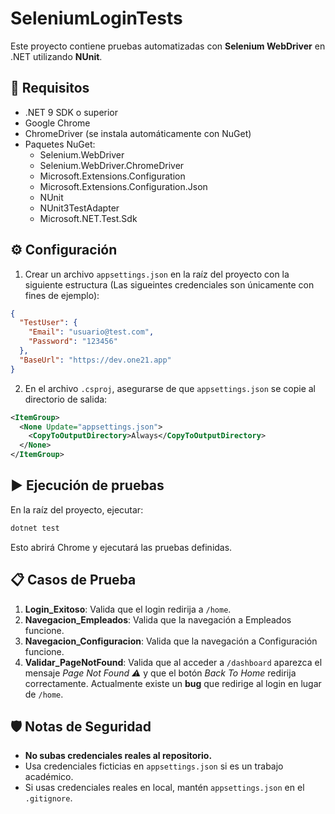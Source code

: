 # SeleniumLoginTests

Este proyecto contiene pruebas automatizadas con **Selenium WebDriver** en .NET utilizando **NUnit**.

## 🚀 Requisitos

- .NET 9 SDK o superior
- Google Chrome
- ChromeDriver (se instala automáticamente con NuGet)
- Paquetes NuGet:
  - Selenium.WebDriver
  - Selenium.WebDriver.ChromeDriver
  - Microsoft.Extensions.Configuration
  - Microsoft.Extensions.Configuration.Json
  - NUnit
  - NUnit3TestAdapter
  - Microsoft.NET.Test.Sdk

## ⚙️ Configuración

1. Crear un archivo `appsettings.json` en la raíz del proyecto con la siguiente estructura (Las sigueintes credenciales son únicamente con fines de ejemplo):

```json
{
  "TestUser": {
    "Email": "usuario@test.com",
    "Password": "123456"
  },
  "BaseUrl": "https://dev.one21.app"
}
```

2. En el archivo `.csproj`, asegurarse de que `appsettings.json` se copie al directorio de salida:

```xml
<ItemGroup>
  <None Update="appsettings.json">
    <CopyToOutputDirectory>Always</CopyToOutputDirectory>
  </None>
</ItemGroup>
```

## ▶️ Ejecución de pruebas

En la raíz del proyecto, ejecutar:

```bash
dotnet test
```

Esto abrirá Chrome y ejecutará las pruebas definidas.

## 📋 Casos de Prueba

1. **Login_Exitoso**: Valida que el login redirija a `/home`.
2. **Navegacion_Empleados**: Valida que la navegación a Empleados funcione.
3. **Navegacion_Configuracion**: Valida que la navegación a Configuración funcione.
4. **Validar_PageNotFound**: Valida que al acceder a `/dashboard` aparezca el mensaje *Page Not Found ⚠️* y que el botón *Back To Home* redirija correctamente. Actualmente existe un **bug** que redirige al login en lugar de `/home`.

## 🛡️ Notas de Seguridad

- **No subas credenciales reales al repositorio.**
- Usa credenciales ficticias en `appsettings.json` si es un trabajo académico.
- Si usas credenciales reales en local, mantén `appsettings.json` en el `.gitignore`.

